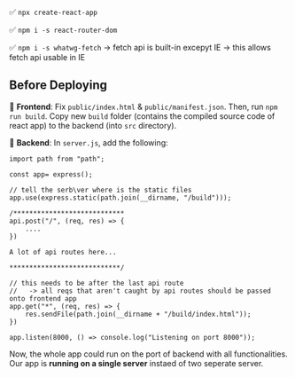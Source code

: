 :white_check_mark: `npx create-react-app`

:white_check_mark: `npm i -s react-router-dom`

:white_check_mark: `npm i -s whatwg-fetch` -> fetch api is built-in excepyt IE -> this allows fetch api usable in IE

## Before Deploying

:small_blue_diamond: **Frontend**: Fix `public/index.html` & `public/manifest.json`. Then, run `npm run build`. Copy new `build` folder (contains the compiled source code of react app) to the backend (into `src` directory).

:small_blue_diamond: **Backend**: In `server.js`, add the following:

```node
import path from "path";

const app= express();

// tell the serb\ver where is the static files
app.use(express.static(path.join(__dirname, "/build")));

/****************************
api.post("/", (req, res) => {
    ....
})

A lot of api routes here...

****************************/

// this needs to be after the last api route 
//   -> all reqs that aren't caught by api routes should be passed onto frontend app 
app.get("*", (req, res) => {
    res.sendFile(path.join(__dirname + "/build/index.html"));
})

app.listen(8000, () => console.log("Listening on port 8000"));
```

Now, the whole app could run on the port of backend with all functionalities. Our app is **running on a single server** instaed of  two seperate server.

